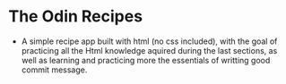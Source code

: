 # The Odin Recipes
- A simple recipe app built with html (no css included), with the goal of practicing all the Html knowledge aquired during the last sections, as well as learning and practicing more the essentials of writting good commit message.